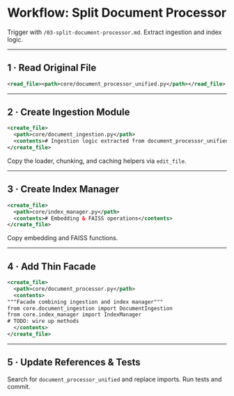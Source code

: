 # Workflow: Split Document Processor

Trigger with `/03-split-document-processor.md`. Extract ingestion and index logic.

---

## 1 · Read Original File

```xml
<read_file><path>core/document_processor_unified.py</path></read_file>
```

---

## 2 · Create Ingestion Module

```xml
<create_file>
  <path>core/document_ingestion.py</path>
  <contents># Ingestion logic extracted from document_processor_unified.py</contents>
</create_file>
```

Copy the loader, chunking, and caching helpers via `edit_file`.

---

## 3 · Create Index Manager

```xml
<create_file>
  <path>core/index_manager.py</path>
  <contents># Embedding & FAISS operations</contents>
</create_file>
```

Copy embedding and FAISS functions.

---

## 4 · Add Thin Facade

```xml
<create_file>
  <path>core/document_processor.py</path>
  <contents>
"""Facade combining ingestion and index manager"""
from core.document_ingestion import DocumentIngestion
from core.index_manager import IndexManager
# TODO: wire up methods
  </contents>
</create_file>
```

---

## 5 · Update References & Tests

Search for `document_processor_unified` and replace imports. Run tests and commit.
